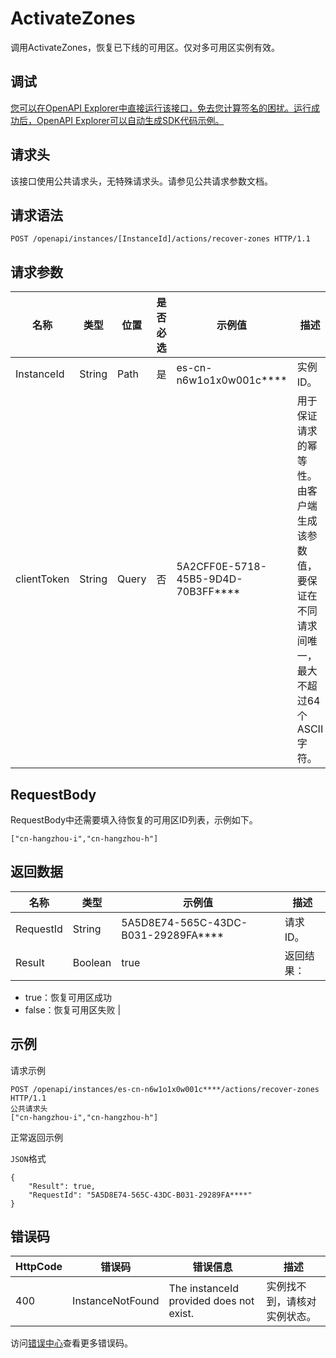 # ActivateZones

调用ActivateZones，恢复已下线的可用区。仅对多可用区实例有效。

## 调试

[您可以在OpenAPI Explorer中直接运行该接口，免去您计算签名的困扰。运行成功后，OpenAPI Explorer可以自动生成SDK代码示例。](https://api.aliyun.com/#product=elasticsearch&api=ActivateZones&type=ROA&version=2017-06-13)

## 请求头

该接口使用公共请求头，无特殊请求头。请参见公共请求参数文档。

## 请求语法

```
POST /openapi/instances/[InstanceId]/actions/recover-zones HTTP/1.1
```

## 请求参数

|名称|类型|位置|是否必选|示例值|描述|
|--|--|--|----|---|--|
|InstanceId|String|Path|是|es-cn-n6w1o1x0w001c\*\*\*\*|实例ID。 |
|clientToken|String|Query|否|5A2CFF0E-5718-45B5-9D4D-70B3FF\*\*\*\*|用于保证请求的幂等性。由客户端生成该参数值，要保证在不同请求间唯一，最大不超过64个ASCII字符。 |

## RequestBody

RequestBody中还需要填入待恢复的可用区ID列表，示例如下。

`["cn-hangzhou-i","cn-hangzhou-h"]`

## 返回数据

|名称|类型|示例值|描述|
|--|--|---|--|
|RequestId|String|5A5D8E74-565C-43DC-B031-29289FA\*\*\*\*|请求ID。 |
|Result|Boolean|true|返回结果：

 -   true：恢复可用区成功
-   false：恢复可用区失败 |

## 示例

请求示例

```
POST /openapi/instances/es-cn-n6w1o1x0w001c****/actions/recover-zones HTTP/1.1
公共请求头
["cn-hangzhou-i","cn-hangzhou-h"]
```

正常返回示例

`JSON`格式

```
{
    "Result": true,
    "RequestId": "5A5D8E74-565C-43DC-B031-29289FA****"
}
```

## 错误码

|HttpCode|错误码|错误信息|描述|
|--------|---|----|--|
|400|InstanceNotFound|The instanceId provided does not exist.|实例找不到，请核对实例状态。|

访问[错误中心](https://error-center.alibabacloud.com/status/product/elasticsearch)查看更多错误码。

